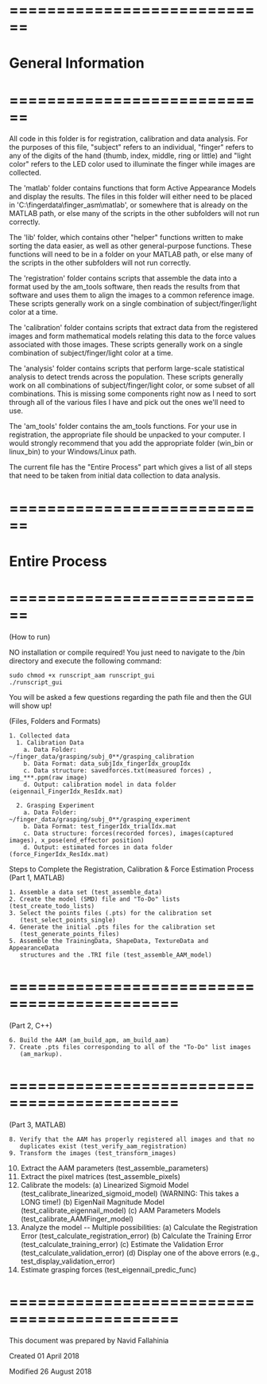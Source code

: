  # ============================
 #    General Information 
 # ============================
All code in this folder is for registration, calibration and data analysis.  For the purposes of this file, "subject" refers to an individual, "finger" refers to any of the digits of the hand (thumb, index, middle, ring or little) and "light color" refers to the LED color used to illuminate the finger while images are collected.

The 'matlab' folder contains functions that form Active Appearance Models and display the results.  The files in this folder will either need to be placed in 'C:\fingerdata\finger_asm\matlab', or somewhere that is already on the MATLAB path, or else many of the scripts in the other subfolders will not run correctly.

The 'lib' folder, which contains other "helper" functions written to make sorting the data easier, as well as other general-purpose functions.  These functions will need to be in a folder on your MATLAB path, or else many of the scripts in the other subfolders will not run correctly.

The 'registration' folder contains scripts that assemble the data into a format used by the am_tools software, then reads the results from that software and uses them to align the images to a common reference image.  These scripts generally work on a single combination of subject/finger/light color at a time.

The 'calibration' folder contains scripts that extract data from the registered images and form mathematical models relating this data to the force values associated with those images.  These scripts generally work on a single combination of subject/finger/light color at a time.

The 'analysis' folder contains scripts that perform large-scale statistical analysis to detect trends across the population.  These scripts generally work on all combinations of subject/finger/light color, or some subset of all combinations.  This is missing some components right now as I need to sort through all of the various files I have and pick out the ones we'll need to use.

The 'am_tools' folder contains the am_tools functions.  For your use in registration, the appropriate file should be unpacked to your computer.  I would strongly recommend that you add the appropriate folder (win_bin or linux_bin) to your Windows/Linux path.

The current file has the "Entire Process" part which gives a list of all steps that need to be taken from initial data collection to data analysis.

# ============================
#     Entire Process 
# ============================

(How to run)

NO installation or compile required! You just need to navigate to the /bin directory and execute the following command:
     
    sudo chmod +x runscript_aam runscript_gui
    ./runscript_gui

You will be asked a few questions regarding the path file and then the GUI will show up!

(Files, Folders and Formats)

    1. Collected data
      1. Calibration Data
        a. Data Folder: ~/finger_data/grasping/subj_0**/grasping_calibration
        b. Data Format: data_subjIdx_fingerIdx_groupIdx
        c. Data structure: savedforces.txt(measured forces) , img_***.ppm(raw image)
        d. Output: calibration model in data folder (eigennail_FingerIdx_ResIdx.mat) 

      2. Grasping Experiment
        a. Data Folder: ~/finger_data/grasping/subj_0**/grasping_experiment
        b. Data Format: test_fingerIdx_trialIdx.mat
        c. Data structure: forces(recorded forces), images(captured images), x_pose(end_effector position)
        d. Output: estimated forces in data folder (force_FingerIdx_ResIdx.mat) 

Steps to Complete the Registration, Calibration & Force Estimation Process
(Part 1, MATLAB)

    1. Assemble a data set (test_assemble_data)
    2. Create the model (SMD) file and "To-Do" lists (test_create_todo_lists)
    3. Select the points files (.pts) for the calibration set
       (test_select_points_single)
    4. Generate the initial .pts files for the calibration set
       (test_generate_points_files)
    5. Assemble the TrainingData, ShapeData, TextureData and AppearanceData
       structures and the .TRI file (test_assemble_AAM_model)
# ============================================

(Part 2, C++)

    6. Build the AAM (am_build_apm, am_build_aam)
    7. Create .pts files corresponding to all of the "To-Do" list images
       (am_markup).
# ============================================

(Part 3, MATLAB)

    8. Verify that the AAM has properly registered all images and that no
       duplicates exist (test_verify_aam_registration)
    9. Transform the images (test_transform_images)
   10. Extract the AAM parameters (test_assemble_parameters)
   11. Extract the pixel matrices (test_assemble_pixels)
   12. Calibrate the models:
     (a) Linearized Sigmoid Model (test_calibrate_linearized_sigmoid_model)
         (WARNING: This takes a LONG time!)
     (b) EigenNail Magnitude Model (test_calibrate_eigennail_model)
     (c) AAM Parameters Models (test_calibrate_AAMFinger_model)
   13. Analyze the model -- Multiple possibilities:
     (a) Calculate the Registration Error (test_calculate_registration_error)
     (b) Calculate the Training Error (test_calculate_training_error)
     (c) Estimate the Validation Error (test_calculate_validation_error)
     (d) Display one of the above errors (e.g., test_display_validation_error)
   14. Estimate grasping forces (test_eigennail_predic_func)

# ============================================
This document was prepared by Navid Fallahinia

Created 01 April 2018

Modified 26 August 2018
